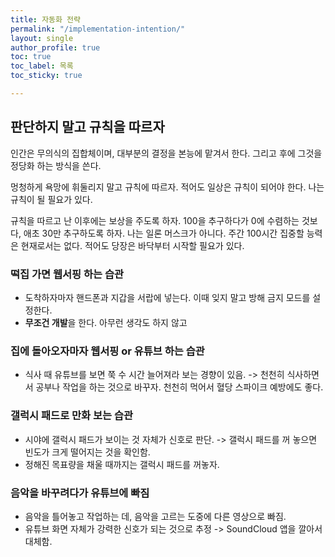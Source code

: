 ```yaml
---
title: 자동화 전략
permalink: "/implementation-intention/"
layout: single
author_profile: true
toc: true
toc_label: 목록
toc_sticky: true

---
```

## 판단하지 말고 규칙을 따르자

인간은 무의식의 집합체이며, 대부분의 결정을 본능에 맡겨서 한다. 그리고 후에 그것을 정당화 하는 방식을 쓴다.

멍청하게 욕망에 휘둘리지 말고 규칙에 따르자. 적어도 일상은 규칙이 되어야 한다. 나는 규칙이 될 필요가 있다.

규칙을 따르고 난 이후에는 보상을 주도록 하자. 100을 추구하다가 0에 수렴하는 것보다, 애초 30만 추구하도록 하자. 나는 일론 머스크가 아니다. 주간 100시간 집중할 능력은 현재로서는 없다. 적어도 당장은 바닥부터 시작할 필요가 있다.

### 떡집 가면 웹서핑 하는 습관

* 도착하자마자 핸드폰과 지갑을 서랍에 넣는다. 이때 잊지 말고 방해 금지 모드를 설정한다.
* **무조건 개발**을 한다. 아무런 생각도 하지 않고

### 집에 돌아오자마자 웹서핑 or 유튜브 하는 습관

* 식사 때 유튜브를 보면 쭉 수 시간 늘어져라 보는 경향이 있음. -> 천천히 식사하면서 공부나 작업을 하는 것으로 바꾸자. 천천히 먹어서 혈당 스파이크 예방에도 좋다.

### 갤럭시 패드로 만화 보는 습관

* 시야에 갤럭시 패드가 보이는 것 자체가 신호로 판단. -> 갤럭시 패드를 꺼 놓으면 빈도가 크게 떨어지는 것을 확인함.
* 정해진 목표량을 채울 때까지는 갤럭시 패드를 꺼놓자.

### 음악을 바꾸려다가 유튜브에 빠짐

* 음악을 틀어놓고 작업하는 데, 음악을 고르는 도중에 다른 영상으로 빠짐.
* 유튜브 화면 자체가 강력한 신호가 되는 것으로 추정 -> SoundCloud 앱을 깔아서 대체함.